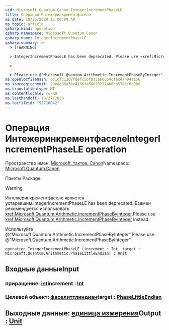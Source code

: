 ```yaml
---
uid: Microsoft.Quantum.Canon.IntegerIncrementPhaseLE
title: Операция Интежеринкрементфаселе
ms.date: 10/26/2020 12:00:00 AM
ms.topic: article
qsharp.kind: operation
qsharp.namespace: Microsoft.Quantum.Canon
qsharp.name: IntegerIncrementPhaseLE
qsharp.summary: >-
  > [!WARNING]

  > IntegerIncrementPhaseLE has been deprecated. Please use <xref:Microsoft.Quantum.Arithmetic.IncrementPhaseByInteger> instead.

  >

  > Please use @"Microsoft.Quantum.Arithmetic.IncrementPhaseByInteger".
ms.openlocfilehash: cd1cfc1307fdefc5bf0a3a66654cfac47494a156
ms.sourcegitcommit: 29e0d88a30e4166fa580132124b0eb57e1f0e986
ms.translationtype: MT
ms.contentlocale: ru-RU
ms.lasthandoff: 10/27/2020
ms.locfileid: "92716042"
---
```

# <a name="integerincrementphasele-operation"></a><span data-ttu-id="0437c-102">Операция Интежеринкрементфаселе</span><span class="sxs-lookup"><span data-stu-id="0437c-102">IntegerIncrementPhaseLE operation</span></span>

<span data-ttu-id="0437c-103">Пространство имен: [Microsoft. тактов. Canon](xref:Microsoft.Quantum.Canon)</span><span class="sxs-lookup"><span data-stu-id="0437c-103">Namespace: [Microsoft.Quantum.Canon](xref:Microsoft.Quantum.Canon)</span></span>

<span data-ttu-id="0437c-104">Пакеты [](https://nuget.org/packages/)</span><span class="sxs-lookup"><span data-stu-id="0437c-104">Package: [](https://nuget.org/packages/)</span></span>


> [!WARNING]
> <span data-ttu-id="0437c-105">Интежеринкрементфаселе является устаревшим.</span><span class="sxs-lookup"><span data-stu-id="0437c-105">IntegerIncrementPhaseLE has been deprecated.</span></span> <span data-ttu-id="0437c-106">Взамен рекомендуется использовать <xref:Microsoft.Quantum.Arithmetic.IncrementPhaseByInteger>.</span><span class="sxs-lookup"><span data-stu-id="0437c-106">Please use <xref:Microsoft.Quantum.Arithmetic.IncrementPhaseByInteger> instead.</span></span>
>
> <span data-ttu-id="0437c-107">Используйте @"Microsoft.Quantum.Arithmetic.IncrementPhaseByInteger".</span><span class="sxs-lookup"><span data-stu-id="0437c-107">Please use @"Microsoft.Quantum.Arithmetic.IncrementPhaseByInteger".</span></span>



```qsharp
operation IntegerIncrementPhaseLE (increment : Int, target : Microsoft.Quantum.Arithmetic.PhaseLittleEndian) : Unit
```


## <a name="input"></a><span data-ttu-id="0437c-108">Входные данные</span><span class="sxs-lookup"><span data-stu-id="0437c-108">Input</span></span>

### <a name="increment--int"></a><span data-ttu-id="0437c-109">приращение: [int](xref:microsoft.quantum.lang-ref.int)</span><span class="sxs-lookup"><span data-stu-id="0437c-109">increment : [Int](xref:microsoft.quantum.lang-ref.int)</span></span>




### <a name="target--phaselittleendian"></a><span data-ttu-id="0437c-110">Целевой объект: [фаселиттлиндиан](xref:Microsoft.Quantum.Arithmetic.PhaseLittleEndian)</span><span class="sxs-lookup"><span data-stu-id="0437c-110">target : [PhaseLittleEndian](xref:Microsoft.Quantum.Arithmetic.PhaseLittleEndian)</span></span>





## <a name="output--unit"></a><span data-ttu-id="0437c-111">Выходные данные: [единица измерения](xref:microsoft.quantum.lang-ref.unit)</span><span class="sxs-lookup"><span data-stu-id="0437c-111">Output : [Unit](xref:microsoft.quantum.lang-ref.unit)</span></span>

